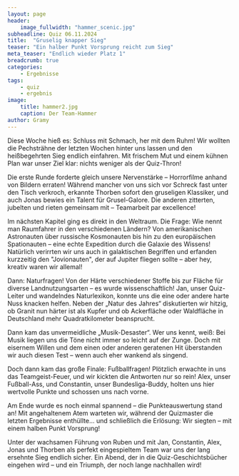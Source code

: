 ```yaml
---
layout: page
header:
    image_fullwidth: "hammer_scenic.jpg"
subheadline: Quiz 06.11.2024
title:  "Gruselig knapper Sieg"
teaser: "Ein halber Punkt Vorsprung reicht zum Sieg"
meta_teaser: "Endlich wieder Platz 1"
breadcrumb: true
categories:
    - Ergebnisse
tags:
    - quiz
    - ergebnis
image:
    title: hammer2.jpg
    caption: Der Team-Hammer
author: Gramy
---
```


Diese Woche hieß es: Schluss mit Schmach, her mit dem Ruhm! Wir wollten die Pechsträhne der letzten Wochen hinter uns lassen und den heißbegehrten Sieg endlich einfahren. Mit frischem Mut und einem kühnen Plan war unser Ziel klar: nichts weniger als der Quiz-Thron!

Die erste Runde forderte gleich unsere Nervenstärke – Horrorfilme anhand von Bildern erraten! Während mancher von uns sich vor Schreck fast unter den Tisch verkroch, erkannte Thorben sofort den gruseligen Klassiker, und auch Jonas bewies ein Talent für Grusel-Galore. Die anderen zitterten, jubelten und rieten gemeinsam mit – Teamarbeit par excellence!

Im nächsten Kapitel ging es direkt in den Weltraum. Die Frage: Wie nennt man Raumfahrer in den verschiedenen Ländern? Von amerikanischen Astronauten über russische Kosmonauten bis hin zu den europäischen Spationauten – eine echte Expedition durch die Galaxie des Wissens! Natürlich verirrten wir uns auch in galaktischen Begriffen und erfanden kurzzeitig den "Jovionauten", der auf Jupiter fliegen sollte – aber hey, kreativ waren wir allemal!

Dann: Naturfragen! Von der Härte verschiedener Stoffe bis zur Fläche für diverse Landnutzungsarten – es wurde wissenschaftlich! Jan, unser Quiz-Leiter und wandelndes Naturlexikon, konnte uns die eine oder andere harte Nuss knacken helfen. Neben der „Natur des Jahres“ diskutierten wir hitzig, ob Granit nun härter ist als Kupfer und ob Ackerfläche oder Waldfläche in Deutschland mehr Quadratkilometer beansprucht.

Dann kam das unvermeidliche „Musik-Desaster“. Wer uns kennt, weiß: Bei Musik liegen uns die Töne nicht immer so leicht auf der Zunge. Doch mit eisernem Willen und dem einen oder anderen geratenen Hit überstanden wir auch diesen Test – wenn auch eher wankend als singend.

Doch dann kam das große Finale: Fußballfragen! Plötzlich erwachte in uns das Teamgeist-Feuer, und wir kickten die Antworten nur so rein! Alex, unser Fußball-Ass, und Constantin, unser Bundesliga-Buddy, holten uns hier wertvolle Punkte und schossen uns nach vorne.

Am Ende wurde es noch einmal spannend – die Punkteauswertung stand an! Mit angehaltenem Atem warteten wir, während der Quizmaster die letzten Ergebnisse enthüllte… und schließlich die Erlösung: Wir siegten – mit einem halben Punkt Vorsprung!

Unter der wachsamen Führung von Ruben und mit Jan, Constantin, Alex, Jonas und Thorben als perfekt eingespieltem Team war uns der lang ersehnte Sieg endlich sicher. Ein Abend, der in die Quiz-Geschichtsbücher eingehen wird – und ein Triumph, der noch lange nachhallen wird!